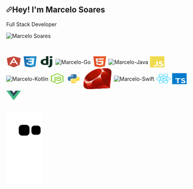 <h2><a id="user-content-oiii-eu-sou-o-marcelo-soares" class="anchor" aria-hidden="true" href="#"><svg class="octicon octicon-link" viewBox="0 0 16 16" version="1.1" width="16" height="16" aria-hidden="true"><path fill-rule="evenodd" d="M7.775 3.275a.75.75 0 001.06 1.06l1.25-1.25a2 2 0 112.83 2.83l-2.5 2.5a2 2 0 01-2.83 0 .75.75 0 00-1.06 1.06 3.5 3.5 0 004.95 0l2.5-2.5a3.5 3.5 0 00-4.95-4.95l-1.25 1.25zm-4.69 9.64a2 2 0 010-2.83l2.5-2.5a2 2 0 012.83 0 .75.75 0 001.06-1.06 3.5 3.5 0 00-4.95 0l-2.5 2.5a3.5 3.5 0 004.95 4.95l1.25-1.25a.75.75 0 00-1.06-1.06l-1.25 1.25a2 2 0 01-2.83 0z"></path></svg></a>Hey! I'm Marcelo Soares</h2>
<p>Full Stack Developer</p>

![Marcelo Soares](https://github-readme-stats.vercel.app/api?username=marcelosoares-dev&show_icons=true&theme=radical)

##

<div><br>
  <img align="center" alt="Marcelo-Angular" height="30" width="40" src="https://github.com/devicons/devicon/blob/master/icons/angularjs/angularjs-plain.svg" style="max-width:100%;">

  <img align="center" alt="Marcelo-CSS" height="30" width="40" src="https://raw.githubusercontent.com/devicons/devicon/master/icons/css3/css3-original.svg" style="max-width:100%;">

  <img align="center" alt="Marcelo-Django" height="30" width="40" src="https://github.com/devicons/devicon/blob/master/icons/django/django-plain.svg" style="max-width:100%;">

  <img align="center" alt="Marcelo-Go" height="30" width="40" src="https://cdn.jsdelivr.net/gh/devicons/devicon/icons/go/go-original.svg" style="max-width:100%;">
  
  <img align="center" alt="Marcelo-HTML" height="30" width="40" src="https://raw.githubusercontent.com/devicons/devicon/master/icons/html5/html5-original.svg" style="max-width:100%;">

  <img align="center" alt="Marcelo-Java" height="30" width="40" src="https://cdn.jsdelivr.net/gh/devicons/devicon/icons/java/java-original.svg" style="max-width:100%;">
  
  <img align="center" alt="Marcelo-Javascript" height="30" width="40" src="https://github.com/devicons/devicon/blob/master/icons/javascript/javascript-plain.svg" style="max-width:100%;">
  
  <img align="center" alt="Marcelo-Kotlin" height="30" width="40" src="https://cdn.jsdelivr.net/gh/devicons/devicon/icons/kotlin/kotlin-original.svg"  style="max-width:100%;">

  <img align="center" alt="Marcelo-Node" height="30" width="40" src="https://github.com/devicons/devicon/blob/master/icons/nodejs/nodejs-plain.svg" style="max-width:100%;">

  <img align="center" alt="Marcelo-Python" height="30" width="40" src="https://raw.githubusercontent.com/devicons/devicon/master/icons/python/python-original.svg" style="max-width:100%;">

  <img align="center" alt="Marcelo-Ruby" height="60" width="80" src="https://github.com/devicons/devicon/blob/master/icons/ruby/ruby-original.svg" style="max-width:100%;">
  
  <img align="center" alt="Marcelo-Swift" height="60" width="80" src="https://cdn.jsdelivr.net/gh/devicons/devicon/icons/swift/swift-original.svg" style="max-width:100%;">

  <img align="center" alt="Marcelo-React" height="30" width="40" src="https://github.com/devicons/devicon/blob/master/icons/react/react-original.svg" style="max-width:100%;">
  
  <img align="center" alt="Marcelo-TypeScript" height="30" width="40" src="https://github.com/devicons/devicon/blob/master/icons/typescript/typescript-original.svg" style="max-width:100%;">

  <img align="center" alt="Marcelo-Js" height="30" width="40" src="https://github.com/devicons/devicon/blob/master/icons/vuejs/vuejs-original.svg" style="max-width:100%;">

##

<img src="https://github.com/marcelosoares-dev/marcelosoares-dev/raw/output/github-contribution-grid-snake.svg" alt="Snake animation" style="max-width:100%;">
